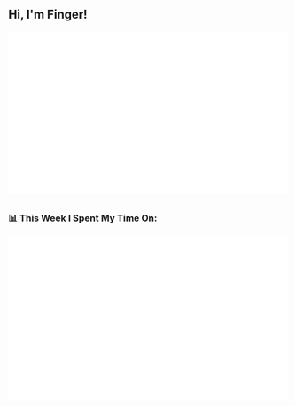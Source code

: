 <h2> Hi, I'm Finger!</h2>

<img align="right" src="https://raw.githubusercontent.com/spianmo/github-stats/master/generated/overview.svg#gh-light-mode-only">

<!-- <img align="right" height="160em" src="https://github-readme-stats-eight-theta.vercel.app/api/top-langs/?username=spianmo&layout=compact&langs_count=8&theme=algolia"/>	 -->
	
```go
package main

type Me struct {
	Name   string
	Job    string
	Code   string
	Skills string
}

func main() {
	me := &Me{
		Name:   "Finger",
		Job:    "Client-side Engineer",
		Code:   "Java, Kotlin, C#, Rust and C++ and Others",
		Skills: "Android, Security, Cross-platform client, NLP, CV, ASR ^o^",
	}
	_ = me
}
```


<h3>📊 This Week I Spent My Time On:</h3>
<img align='right' src="https://raw.githubusercontent.com/spianmo/github-stats/master/generated/languages.svg#gh-light-mode-only">

<!--START_SECTION:waka-->

```txt
Kotlin           5 hrs 35 mins   ███████░░░░░░░░░░░░░░░░░░   27.59 %
Java             4 hrs 12 mins   █████▒░░░░░░░░░░░░░░░░░░░   20.74 %
XML              2 hrs 37 mins   ███▒░░░░░░░░░░░░░░░░░░░░░   12.91 %
Python           1 hr 38 mins    ██░░░░░░░░░░░░░░░░░░░░░░░   08.13 %
TypeScript       1 hr 38 mins    ██░░░░░░░░░░░░░░░░░░░░░░░   08.11 %
```

<!--END_SECTION:waka-->
